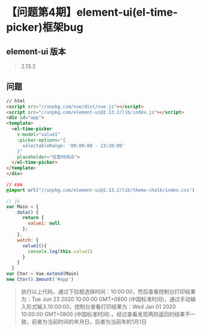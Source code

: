 # 【问题第4期】element-ui(el-time-picker)框架bug

## element-ui 版本

> 2.13.2

## 问题

```html
// html
<script src="//unpkg.com/vue/dist/vue.js"></script>
<script src="//unpkg.com/element-ui@2.13.2/lib/index.js"></script>
<div id="app">
<template>
  <el-time-picker
    v-model="value1"
    :picker-options="{
      selectableRange: '00:00:00 - 23:30:00'
    }"
    placeholder="任意时间点">
  </el-time-picker>
</template>
</div>
```

```css
// css
@import url("//unpkg.com/element-ui@2.13.2/lib/theme-chalk/index.css");

```

``` js
// js
var Main = {
    data() {
      return {
        value1: null
      };
    },
    watch: {
      value1(){
        console.log(this.value1)
      }
    }
  }
var Ctor = Vue.extend(Main)
new Ctor().$mount('#app')
```

> 执行以上代码，通过下拉框选择时间：10:00:00，然后查看控制台打印结果为：Tue Jun 23 2020 10:00:00 GMT+0800 (中国标准时间)，通过手动输入形式输入10:00:00，控制台查看打印结果为：Wed Jan 01 2020 10:00:00 GMT+0800 (中国标准时间) 。经过查看发现两则返回的结果不一致，前者为当前时间的年月日，后者为当前年的1月1日